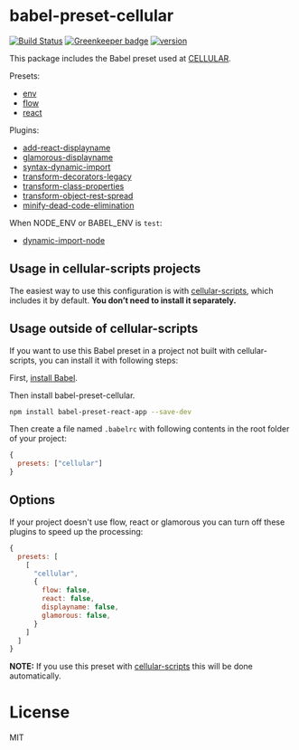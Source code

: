 # babel-preset-cellular

[![Build Status](https://travis-ci.org/cellular/babel-preset-cellular.svg?branch=master)](https://travis-ci.org/cellular/babel-preset-cellular)
[![Greenkeeper badge](https://badges.greenkeeper.io/cellular/babel-preset-cellular.svg)](https://greenkeeper.io/)
[![version](https://img.shields.io/npm/v/babel-preset-cellular.svg)](http://npm.im/babel-preset-cellular)

This package includes the Babel preset used at [CELLULAR](https://www.cellular.de).

Presets:
* [env](https://www.npmjs.com/package/babel-preset-env)
* [flow](https://www.npmjs.com/package/babel-preset-flow)
* [react](https://www.npmjs.com/package/babel-preset-react)

Plugins:

* [add-react-displayname](https://www.npmjs.com/package/babel-plugin-add-react-displayname)
* [glamorous-displayname](https://www.npmjs.com/package/babel-plugin-glamorous-displayname) 
* [syntax-dynamic-import](https://www.npmjs.com/package/babel-plugin-syntax-dynamic-import)
* [transform-decorators-legacy](https://www.npmjs.com/package/babel-plugin-transform-decorators-legacy)
* [transform-class-properties](https://www.npmjs.com/package/babel-plugin-transform-class-properties)
* [transform-object-rest-spread](https://www.npmjs.com/package/babel-plugin-transform-object-rest-spread)
* [minify-dead-code-elimination](https://www.npmjs.com/package/babel-plugin-minify-dead-code-elimination)

When NODE_ENV or BABEL_ENV is `test`:
* [dynamic-import-node](https://www.npmjs.com/package/babel-plugin-dynamic-import-node)

## Usage in cellular-scripts projects

The easiest way to use this configuration is with [cellular-scripts](https://www.npmjs.com/package/cellular-scripts), which includes it by default. **You don’t need to install it separately.**

## Usage outside of cellular-scripts

If you want to use this Babel preset in a project not built with cellular-scripts, you can install it with following steps:

First, [install Babel](https://babeljs.io/docs/setup/).

Then install babel-preset-cellular.

```sh
npm install babel-preset-react-app --save-dev
```

Then create a file named `.babelrc` with following contents in the root folder of your project:

```js
{
  presets: ["cellular"]
}
```

## Options

If your project doesn't use flow, react or glamorous you can turn off these plugins to speed up the processing:

```js
{
  presets: [
    [
      "cellular",
      {
        flow: false,
        react: false,
        displayname: false,
        glamorous: false,
      }
    ]
  ]
}
```

__NOTE:__ If you use this preset with [cellular-scripts](https://www.npmjs.com/package/cellular-scripts) this will be done automatically.

# License

MIT